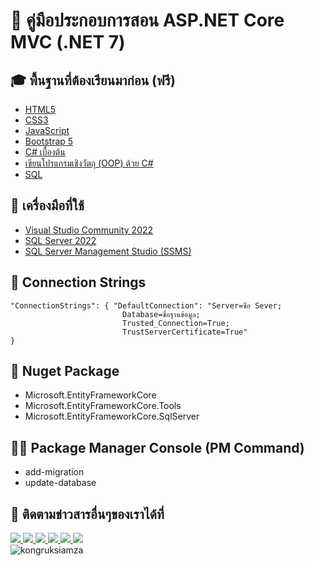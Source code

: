 # 📖 คู่มือประกอบการสอน ASP.NET Core MVC (.NET 7)

## 🎓 พื้นฐานที่ต้องเรียนมาก่อน (ฟรี)
- [HTML5](https://www.youtube.com/playlist?list=PLltVQYLz1BMDf-N2ZmyJKEv4VlpM_9m67)
- [CSS3](https://www.youtube.com/playlist?list=PLltVQYLz1BMBeWsNwB06VT3t8m5575qCP)
- [JavaScript](https://www.youtube.com/playlist?list=PLltVQYLz1BMDsB7SrMh8x6uDTfl7LdNlP)
- [Bootstrap 5](https://www.youtube.com/playlist?list=PLltVQYLz1BMDNdxqTqiOm-D2CN3J2PF-F)
- [C# เบื้องต้น](https://www.youtube.com/playlist?list=PLltVQYLz1BMAq2fsXLKzGS1eFNxl0-z0I)
- [เขียนโปรแกรมเชิงวัตถุ (OOP) ด้วย C#](https://www.youtube.com/playlist?list=PLltVQYLz1BMAkJNArwlMybfNpjW8lfSfZ)
- [SQL](https://www.youtube.com/playlist?list=PLltVQYLz1BMAP6veiejiMdwX7J9GqmkZS)

## 🎯 เครื่องมือที่ใช้
- [Visual Studio Community 2022](https://visualstudio.microsoft.com/)
- [SQL Server 2022](https://www.microsoft.com/en-us/sql-server/sql-server-downloads)
- [SQL Server Management Studio (SSMS)](https://learn.microsoft.com/en-us/sql/ssms/download-sql-server-management-studio-ssms?view=sql-server-ver16)

## 💎 Connection Strings
```
"ConnectionStrings": { "DefaultConnection": "Server=ชื่อ Sever;
					     Database=ชื่อฐานข้อมูล;
					     Trusted_Connection=True;
					     TrustServerCertificate=True" 
}
```

## 🎨 Nuget Package
- Microsoft.EntityFrameworkCore
- Microsoft.EntityFrameworkCore.Tools
- Microsoft.EntityFrameworkCore.SqlServer

## 👨‍💻 Package Manager Console (PM Command)
- add-migration
- update-database

## 📢 ติดตามข่าวสารอื่นๆของเราได้ที่
<div id="badges">
  <a href="https://www.facebook.com/KongRuksiamTutorial" target="_blank">
    <img src="https://img.shields.io/badge/Facebook-1877F2?style=for-the-badge&logo=facebook&logoColor=white"/>
  </a>
  <a href="https://www.youtube.com/@KongRuksiamOfficial" target="_blank">
    <img src="https://img.shields.io/badge/YouTube-FF0000?style=for-the-badge&logo=youtube&logoColor=white"/>
  </a>
    <a href="https://www.udemy.com/user/kong-ruksiam/" target="_blank">
    <img src="https://img.shields.io/badge/Udemy-A435F0?style=for-the-badge&logo=Udemy&logoColor=white"/>
  </a>
  <a href="https://medium.com/@kongruksiam" target="_blank">
    <img src="https://img.shields.io/badge/Medium-12100E?style=for-the-badge&logo=medium&logoColor=white"/>
  </a>
  <a href="https://codepen.io/kongruksiamstudio" target="_blank">
    <img src="https://img.shields.io/badge/Codepen-000000?style=for-the-badge&logo=codepen&logoColor=white"/>
  </a>
  <a href="https://www.tiktok.com/@kongruksiamstudio" target="_blank">
    <img src="https://img.shields.io/badge/TikTok-000000?style=for-the-badge&logo=tiktok&logoColor=white"/>
  </a>
  <br>
  <img src="https://komarev.com/ghpvc/?username=kongruksiamza&style=flat-square&color=blue" alt="kongruksiamza"/>
</div>
